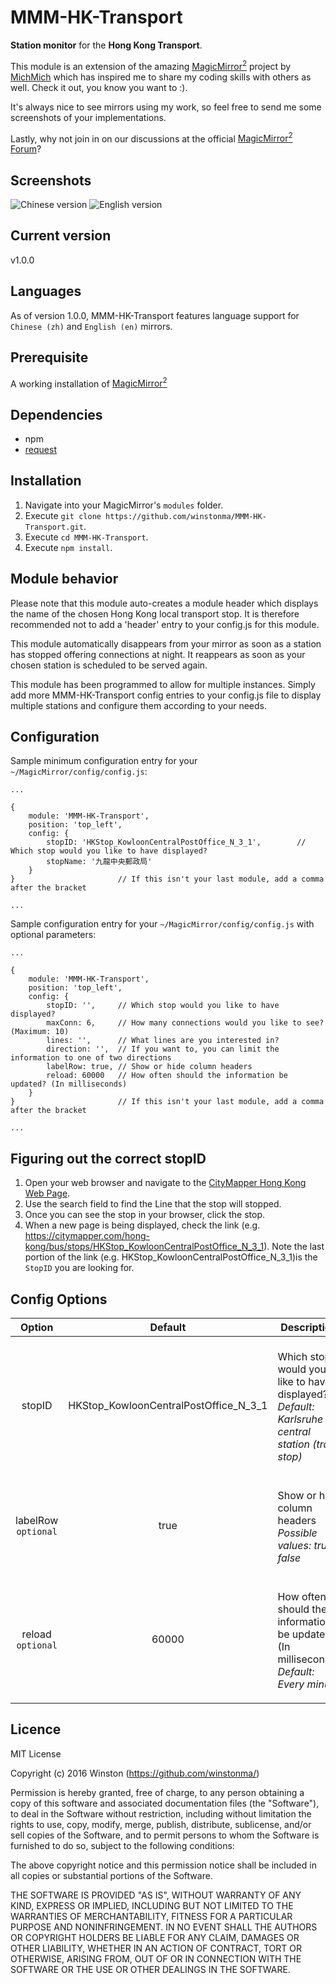 # MMM-HK-Transport
<B>Station monitor</B> for the <B>Hong Kong Transport</B>.<P>

This module is an extension of the amazing [MagicMirror<sup>2</sup>](https://github.com/MichMich/MagicMirror) project by [MichMich](https://github.com/MichMich/) which has inspired me to share my coding skills with others as well. Check it out, you know you want to :). <P>

It's always nice to see mirrors using my work, so feel free to send me some screenshots of your implementations.<P>

Lastly, why not join in on our discussions at the official [MagicMirror<sup>2</sup> Forum](http://forum.magicmirror.builders/)?

## Screenshots

![Chinese version](screenshots/screenshot_zh.png)
![English version](screenshots/screenshot_en.png)

## Current version

v1.0.0

## Languages
As of version 1.0.0, MMM-HK-Transport features language support for `Chinese (zh)` and `English (en)` mirrors.

## Prerequisite
A working installation of [MagicMirror<sup>2</sup>](https://github.com/MichMich/MagicMirror)
 
## Dependencies
  * npm
  * [request](https://www.npmjs.com/package/request)

## Installation
1. Navigate into your MagicMirror's `modules` folder.
2. Execute `git clone https://github.com/winstonma/MMM-HK-Transport.git`.
3. Execute `cd MMM-HK-Transport`.
3. Execute `npm install`.

## Module behavior
Please note that this module auto-creates a module header which displays the name of the chosen Hong Kong local transport stop. It is therefore recommended not to add a 'header' entry to your config.js for this module.<P>
This module automatically disappears from your mirror as soon as a station has stopped offering connections at night. It reappears as soon as your chosen station is scheduled to be served again.<P>
This module has been programmed to allow for multiple instances. Simply add more MMM-HK-Transport config entries to your config.js file to display multiple stations and configure them according to your needs.

## Configuration
Sample minimum configuration entry for your `~/MagicMirror/config/config.js`:

    ...
    
    {
        module: 'MMM-HK-Transport',
        position: 'top_left',
        config: {
			stopID: 'HKStop_KowloonCentralPostOffice_N_3_1',		// Which stop would you like to have displayed?	
            stopName: '九龍中央郵政局'		
        }
    } 						// If this isn't your last module, add a comma after the bracket
    
    ...

Sample configuration entry for your `~/MagicMirror/config/config.js` with optional parameters:

    ...
    
    {
        module: 'MMM-HK-Transport',
        position: 'top_left',
        config: {
			stopID: '',		// Which stop would you like to have displayed?
			maxConn: 6,		// How many connections would you like to see? (Maximum: 10)
			lines: '',		// What lines are you interested in?
			direction: '',	// If you want to, you can limit the information to one of two directions
			labelRow: true, // Show or hide column headers
		    reload: 60000 	// How often should the information be updated? (In milliseconds)
        }
    } 						// If this isn't your last module, add a comma after the bracket
    
    ...

## Figuring out the correct stopID
1. Open your web browser and navigate to the [CityMapper Hong Kong Web Page](https://citymapper.com/hong-kong).
2. Use the search field to find the Line that the stop will stopped.
3. Once you can see the stop in your browser, click the stop.
4. When a new page is being displayed, check the link (e.g. https://citymapper.com/hong-kong/bus/stops/HKStop_KowloonCentralPostOffice_N_3_1). Note the last portion of the link (e.g. HKStop_KowloonCentralPostOffice_N_3_1)is the `StopID` you are looking for.

## Config Options
| **Option** | **Default** | **Description** |
| :---: | :---: | --- |
| stopID | HKStop_KowloonCentralPostOffice_N_3_1 | <BR>Which stop would you like to have displayed? <BR><EM> Default: Karlsruhe central station (tram stop)</EM><P> |
| labelRow<BR>`optional` | true | <BR> Show or hide column headers<BR> <EM>Possible values: true, false</EM><P> |
| reload<BR>`optional`  | 60000 | <BR> How often should the information be updated? (In milliseconds) <BR><EM> Default: Every minute </EM><P> |

## Licence
MIT License

Copyright (c) 2016 Winston (https://github.com/winstonma/)

Permission is hereby granted, free of charge, to any person obtaining a copy
of this software and associated documentation files (the "Software"), to deal
in the Software without restriction, including without limitation the rights
to use, copy, modify, merge, publish, distribute, sublicense, and/or sell
copies of the Software, and to permit persons to whom the Software is
furnished to do so, subject to the following conditions:

The above copyright notice and this permission notice shall be included in all
copies or substantial portions of the Software.

THE SOFTWARE IS PROVIDED "AS IS", WITHOUT WARRANTY OF ANY KIND, EXPRESS OR
IMPLIED, INCLUDING BUT NOT LIMITED TO THE WARRANTIES OF MERCHANTABILITY,
FITNESS FOR A PARTICULAR PURPOSE AND NONINFRINGEMENT. IN NO EVENT SHALL THE
AUTHORS OR COPYRIGHT HOLDERS BE LIABLE FOR ANY CLAIM, DAMAGES OR OTHER
LIABILITY, WHETHER IN AN ACTION OF CONTRACT, TORT OR OTHERWISE, ARISING FROM,
OUT OF OR IN CONNECTION WITH THE SOFTWARE OR THE USE OR OTHER DEALINGS IN THE
SOFTWARE.

